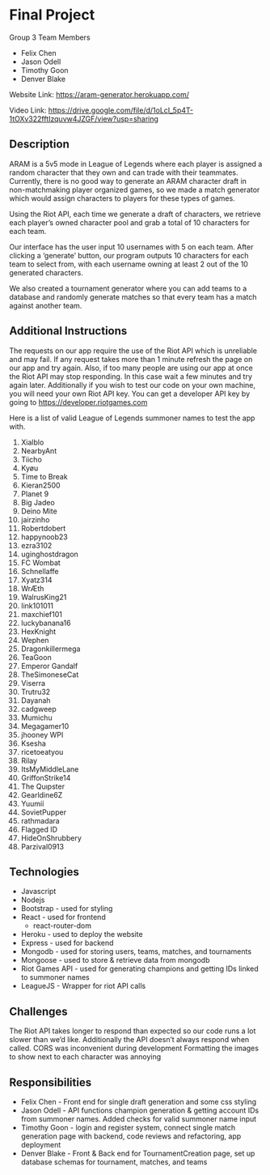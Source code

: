 # Final Project

Group 3 Team Members
- Felix Chen
- Jason Odell
- Timothy Goon
- Denver Blake

Website Link: https://aram-generator.herokuapp.com/ 

Video Link: https://drive.google.com/file/d/1oLcI_5p4T-1tOXv322fftIzquvw4JZGF/view?usp=sharing

## Description
ARAM is a 5v5 mode in League of Legends where each player is assigned a random character that they own and can trade with their teammates. Currently, there is no good way to generate an ARAM character draft in non-matchmaking player organized games, so we made a match generator which would assign characters to players for these types of games. 

Using the Riot API, each time we generate a draft of characters, we retrieve each player’s owned character pool and grab a total of 10 characters for each team.

Our interface has the user input 10 usernames with 5 on each team. After clicking a ‘generate’ button, our program outputs 10 characters for each team to select from, with each username owning at least 2 out of the 10 generated characters.

We also created a tournament generator where you can add teams to a database and randomly generate matches so that every team has a match against another team.

## Additional Instructions

The requests on our app require the use of the Riot API which is unreliable and may fail. If any request takes more than 1 minute refresh the page on our app and try again.
Also, if too many people are using our app at once the Riot API may stop responding. In this case wait a few minutes and try again later.
Additionally if you wish to test our code on your own machine, you will need your own Riot API key. You can get a developer API key by going to https://developer.riotgames.com

Here is a list of valid League of Legends summoner names to test the app with.

1. Xialblo
2. NearbyAnt
3. Tiicho
4. Kyøu
5. Time to Break
6. Kieran2500
7. Planet 9
8. Big Jadeo
9. Deino Mite
10. jairzinho
11. Robertdobert
12. happynoob23
13. ezra3102
14. uginghostdragon
15. FC Wombat
16. Schnellaffe
17. Xyatz314
18. WrÆth
19. WalrusKing21
20. link101011
21. maxchief101
22. luckybanana16
23. HexKnight 
24. Wephen
25. Dragonkillermega
26. TeaGoon
27. Emperor Gandalf
28. TheSimoneseCat
29. Viserra
30. Trutru32
31. Dayanah
32. cadgweep
33. Mumichu
34. Megagamer10
35. jhooney WPI
36. Ksesha
37. ricetoeatyou
38. Rilay
39. ItsMyMiddleLane
40. GriffonStrike14
41. The Quıpster
42. Gearldine6Z
43. Yuumíí
44. SovietPupper
45. rathmadara
46. Flagged ID
47. HideOnShrubbery
48. Parzival0913

## Technologies
- Javascript
- Nodejs
- Bootstrap - used for styling 
- React - used for frontend 
  - react-router-dom
- Heroku - used to deploy the website
- Express - used for backend
- Mongodb - used for storing users, teams, matches, and tournaments
- Mongoose - used to store & retrieve data from mongodb
- Riot Games API - used for generating champions and getting IDs linked to summoner names
- LeagueJS - Wrapper for riot API calls 

## Challenges
The Riot API takes longer to respond than expected so our code runs a lot slower than we’d like. Additionally the API doesn’t always respond when called. 
CORS was inconvenient during development
Formatting the images to show next to each character was annoying

## Responsibilities

- Felix Chen - Front end for single draft generation and some css styling
- Jason Odell - API functions champion generation & getting account IDs from summoner names. Added checks for valid summoner name input
- Timothy Goon - login and register system, connect single match generation page with backend, code reviews and refactoring, app deployment
- Denver Blake - Front & Back end for TournamentCreation page, set up database schemas for tournament, matches, and teams

